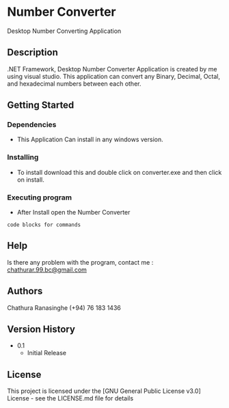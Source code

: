 # Number Converter

Desktop Number Converting Application

## Description

.NET Framework, Desktop Number Converter Application is created by me using visual studio. This application can convert any Binary, Decimal, Octal, and hexadecimal numbers between each other.

## Getting Started

### Dependencies

* This Application Can install in any windows version.

### Installing

* To install download this and double click on converter.exe and then click on install.

### Executing program

* After Install open the Number Converter
```
code blocks for commands
```

## Help

Is there any problem with the program, contact me : chathurar.99.bc@gmail.com

## Authors

Chathura Ranasinghe
(+94) 76 183 1436

## Version History

* 0.1
    * Initial Release

## License

This project is licensed under the [GNU General Public License v3.0] License - see the LICENSE.md file for details
